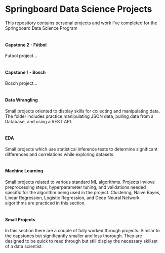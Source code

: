 # Springboard Data Science Projects
This repository contains personal projects and work I've completed for the Springboard Data Science Program
<br/>
<br/>
#### Capstone 2 - Fútbol
Futbol project...
<br/>
<br/>
#### Capstone 1 - Bosch
Bosch project...
<br/>
<br/>
#### Data Wrangling
Small projects oriented to display skills for collecting and manipulating data. The folder includes practice manipulating JSON data, pulling data from a Database, and using a REST API.
<br/>
<br/>
#### EDA
Small projects which use statistical inference tests to determine significant differences and correlations while exploring datasets.
<br/>
<br/>
#### Machine Learning
Small projects related to various standard ML algorithms. Projects invlove preprocessing steps, hyperparameter tuning, and validations needed specific for the algorithm being used in the project. Clustering, Naive Bayes, Linear Regression, Logistic Regression, and Deep Neural Network algorithms are practiced in this section.
<br/>
<br/>
#### Small Projects
In this section there are a couple of fully worked through projects. Similar to the capstones but significantly smaller and less thorough. They are designed to be quick to read through but still display the necessary skillset of a data scientist.
